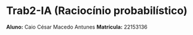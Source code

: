 # Trab2-IA (Raciocínio probabilístico)

**Aluno:** Caio César Macedo Antunes
**Matrícula:** 22153136
